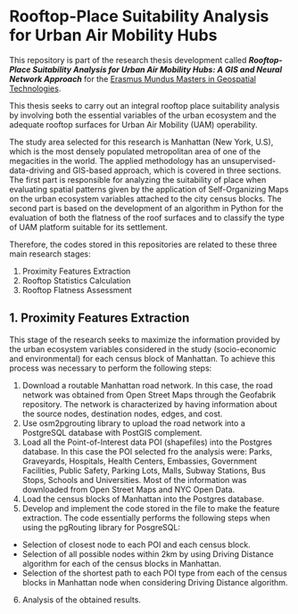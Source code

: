 # Rooftop-Place Suitability Analysis for Urban Air Mobility Hubs
This repository is part of the research thesis development called **_Rooftop-Place Suitability Analysis for Urban Air Mobility Hubs: A GIS and Neural Network Approach_** for the [Erasmus Mundus Masters in Geospatial Technologies](http://mastergeotech.info/).

This thesis seeks to carry out an integral rooftop place suitability analysis by involving both the essential variables of the urban ecosystem and the adequate rooftop surfaces for Urban Air Mobility (UAM) operability.

The study area selected for this research is Manhattan (New York, U.S), which is the most densely populated metropolitan area of one of the megacities in the world. The applied methodology has an unsupervised-data-driving and GIS-based approach, which is covered in three sections. The first part is responsible for analyzing the suitability of place when evaluating spatial patterns given by the application of Self-Organizing Maps on the urban ecosystem variables attached to the city census blocks. The second part is based on the development of an algorithm in Python for the evaluation of both the flatness of the roof surfaces and to classify the type of UAM platform suitable for its settlement.

Therefore, the codes stored in this repositories are related to these three main research stages:
1. Proximity Features Extraction
2. Rooftop Statistics Calculation
3. Rooftop Flatness Assessment

## 1. Proximity Features Extraction

This stage of the research seeks to maximize the information provided by the urban ecosystem variables considered in the study (socio-economic and environmental) for each census block of Manhattan. To achieve this process was necessary to perform the following steps:
1. Download a routable Manhattan road network. In this case, the road network was obtained from Open Street Maps through the Geofabrik repository. The network is characterized by having information about the source nodes, destination nodes, edges, and cost.
2. Use osm2pgrouting library to upload the road network into a PostgreSQL database with PostGIS complement.
3. Load all the Point-of-Interest data POI (shapefiles) into the Postgres database. In this case the POI selected fro the analysis were: Parks, Graveyards, Hospitals, Health Centers, Embassies, Government Facilities, Public Safety, Parking Lots, Malls, Subway Stations, Bus Stops, Schools and Universities. Most of the information was downloaded from Open Street Maps and NYC Open Data.
4. Load the census blocks of Manhattan into the Postgres database.
5. Develop and implement the code stored in the file to make the feature extraction. The code essentially performs the following steps when using the pgRouting library for PosgreSQL:
-	Selection of closest node to each POI and each census block.
-	Selection of all possible nodes within 2km by using Driving Distance algorithm for each of the census blocks in Manhattan.
-	Selection of the shortest path to each POI type from each of the census blocks in Manhattan node when considering Driving Distance algorithm.
6. Analysis of the obtained results.
